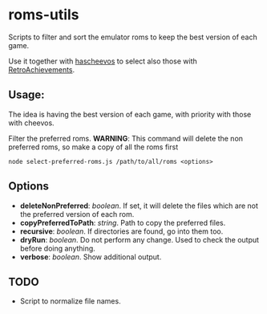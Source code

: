 # roms-utils

Scripts to filter and sort the emulator roms to keep the best version of each game.

Use it together with [hascheevos](https://github.com/meleu/hascheevos) to select also those with [RetroAchievements](https://retroachievements.org/).

## Usage:

The idea is having the best version of each game, with priority with those with cheevos.

Filter the preferred roms. **WARNING**: This command will delete the non preferred roms, so make a copy of all the roms first
```
node select-preferred-roms.js /path/to/all/roms <options>
```

## Options

* **deleteNonPreferred**: _boolean_. If set, it will delete the files which are not the preferred version of each rom.
* **copyPreferredToPath**: _string_. Path to copy the preferred files.
* **recursive**: _boolean_. If directories are found, go into them too.
* **dryRun**: _boolean_. Do not perform any change. Used to check the output before doing anything.
* **verbose**: _boolean_. Show additional output.

## TODO

* Script to normalize file names.
